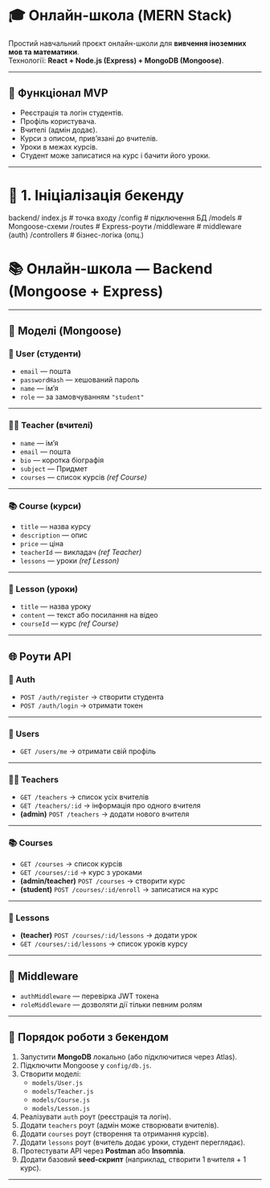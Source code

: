 # 🎓 Онлайн-школа (MERN Stack)

Простий навчальний проєкт онлайн-школи для **вивчення іноземних мов та математики**.  
Технології: **React + Node.js (Express) + MongoDB (Mongoose)**.

---

## 📌 Функціонал MVP

- Реєстрація та логін студентів.
- Профіль користувача.
- Вчителі (адмін додає).
- Курси з описом, прив’язані до вчителів.
- Уроки в межах курсів.
- Студент може записатися на курс і бачити його уроки.

---

# 🔧 1. Ініціалізація бекенду

backend/
index.js # точка входу
/config # підключення БД
/models # Mongoose-схеми
/routes # Express-роути
/middleware # middleware (auth)
/controllers # бізнес-логіка (опц.)

# 📚 Онлайн-школа — Backend (Mongoose + Express)

---

## 👥 Моделі (Mongoose)

### 👤 User (студенти)

- `email` — пошта
- `passwordHash` — хешований пароль
- `name` — ім’я
- `role` — за замовчуванням `"student"`

---

### 👩‍🏫 Teacher (вчителі)

- `name` — ім’я
- `email` — пошта
- `bio` — коротка біографія
- `subject` — Придмет
- `courses` — список курсів _(ref Course)_

---

### 📚 Course (курси)

- `title` — назва курсу
- `description` — опис
- `price` — ціна
- `teacherId` — викладач _(ref Teacher)_
- `lessons` — уроки _(ref Lesson)_

---

### 📖 Lesson (уроки)

- `title` — назва уроку
- `content` — текст або посилання на відео
- `courseId` — курс _(ref Course)_

---

## 🌐 Роути API

### 🔑 Auth

- `POST /auth/register` → створити студента
- `POST /auth/login` → отримати токен

---

### 👤 Users

- `GET /users/me` → отримати свій профіль

---

### 👩‍🏫 Teachers

- `GET /teachers` → список усіх вчителів
- `GET /teachers/:id` → інформація про одного вчителя
- **(admin)** `POST /teachers` → додати нового вчителя

---

### 📚 Courses

- `GET /courses` → список курсів
- `GET /courses/:id` → курс з уроками
- **(admin/teacher)** `POST /courses` → створити курс
- **(student)** `POST /courses/:id/enroll` → записатися на курс

---

### 📖 Lessons

- **(teacher)** `POST /courses/:id/lessons` → додати урок
- `GET /courses/:id/lessons` → список уроків курсу

---

## 🔐 Middleware

- `authMiddleware` — перевірка JWT токена
- `roleMiddleware` — дозволяти дії тільки певним ролям

---

## 🚀 Порядок роботи з бекендом

1. Запустити **MongoDB** локально (або підключитися через Atlas).
2. Підключити Mongoose у `config/db.js`.
3. Створити моделі:
   - `models/User.js`
   - `models/Teacher.js`
   - `models/Course.js`
   - `models/Lesson.js`
4. Реалізувати `auth` роут (реєстрація та логін).
5. Додати `teachers` роут (адмін може створювати вчителів).
6. Додати `courses` роут (створення та отримання курсів).
7. Додати `lessons` роут (вчитель додає уроки, студент переглядає).
8. Протестувати API через **Postman** або **Insomnia**.
9. Додати базовий **seed-скрипт** (наприклад, створити 1 вчителя + 1 курс).

---
